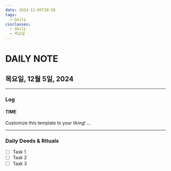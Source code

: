 ```yaml
---
date: 2024-12-05T20:58
tags:
  - Daily
cssclasses:
  - daily
  - 목요일
---
```

# DAILY NOTE
## 목요일, 12월 5일, 2024
***
### Log
#### TIME
Customize this template to your liking!
...
***
### Daily Deeds & Rituals
- [ ] Task 1
- [ ] Task 2
- [ ] Task 3